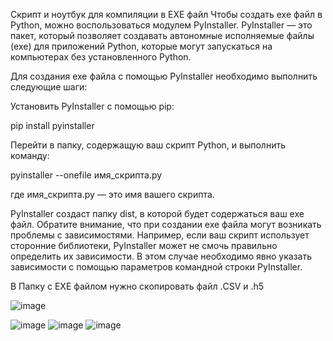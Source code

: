 Скрипт и ноутбук для компиляции в EXE файл
Чтобы создать exe файл в Python, можно воспользоваться модулем PyInstaller. PyInstaller — это пакет, который позволяет создавать автономные исполняемые файлы (exe) для приложений Python, которые могут запускаться на компьютерах без установленного Python.

Для создания exe файла с помощью PyInstaller необходимо выполнить следующие шаги:

Установить PyInstaller с помощью pip:

pip install pyinstaller

Перейти в папку, содержащую ваш скрипт Python, и выполнить команду:

pyinstaller --onefile имя_скрипта.py

где имя_скрипта.py — это имя вашего скрипта.

PyInstaller создаст папку dist, в которой будет содержаться ваш exe файл.
Обратите внимание, что при создании exe файла могут возникать проблемы с зависимостями. Например, если ваш скрипт использует сторонние библиотеки, PyInstaller может не смочь правильно определить их зависимости. В этом случае необходимо явно указать зависимости с помощью параметров командной строки PyInstaller.

В Папку с EXE файлом нужно скопировать файл .CSV  и .h5

![image](https://github.com/terrainternship/PAH/assets/126348122/45ea9a2b-ed70-4c5b-9349-2656c49e999c)


![image](https://github.com/terrainternship/PAH/assets/126348122/27873d79-e442-48a1-847d-1fe2786fc837)
![image](https://github.com/terrainternship/PAH/assets/126348122/fbd8da2f-7473-4e9f-9834-c8612cbe6867)
![image](https://github.com/terrainternship/PAH/assets/126348122/d4abebbc-3687-4b4d-9de9-5e6805629271)
